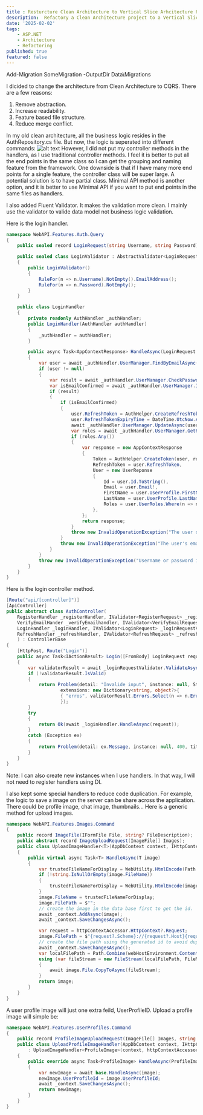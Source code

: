 ```yaml
---
title : Resturcture Clean Architecture to Vertical Slice Arhcitecture Part 2
description:  Refactory a Clean Architecture project to a Vertical Slice Arhcitecture project, change repository pattern to CQRS.
date: '2025-02-02'
tags: 
    - ASP.NET
    - Architecture
    - Refactoring
published: true
featured: false
---
```


Add-Migration SomeMigration -OutputDir Data\Migrations

I dicided to change the architecture from Clean Architecture to CQRS. There are a few reasons:
1. Remove abstraction.
2. Increase readability.
3. Feature based file structure.
4. Reduce merge conflict.

In my old clean architecture, all the business logic resides in the AuthRepository.cs file. But now, the logic is seperated into different commands:
![alt text](/images/post_images/refactor-clean-architecture-to-vertical-slice/CQRS-file-structure.png)
However, I did not put my controller methods in the handlers, as I use traditional controller methods. I feel it is better to put all the end points in the same class so I can get the grouping and naming feature from the framework. One downside is that if I have many more end points for a single feature, the controller class will be super large. A potential solution is to have partial class. Minimal API method is another option, and it is better to use Minimal API if you want to put end points in the same files as handlers.

I also added Fluent Validator. It makes the validation more clean. I mainly use the validator to valide data model not business logic validation.

Here is the login handler.
```csharp
namespace WebAPI.Features.Auth.Query
{
    public sealed record LoginRequest(string Username, string Password);

    public sealed class LoginValidator : AbstractValidator<LoginRequest>
    {
        public LoginValidator()
        {
            RuleFor(n => n.Username).NotEmpty().EmailAddress();
            RuleFor(n => n.Password).NotEmpty();
        }
    }

    public class LoginHandler
    {
        private readonly AuthHandler _authHandler;
        public LoginHandler(AuthHandler authHandler)
        {
            _authHandler = authHandler;
        }

        public async Task<AppContextResponse> HandleAsync(LoginRequest request)
        {
            var user = await _authHandler.UserManager.FindByEmailAsync(request.Username);
            if (user != null)
            {
                var result = await _authHandler.UserManager.CheckPasswordAsync(user, request.Password);
                var isEmailConfirmed = await _authHandler.UserManager.IsEmailConfirmedAsync(user);
                if (result)
                {
                    if (isEmailConfirmed)
                    {
                        user.RefreshToken = AuthHelper.CreateRefreshToken();
                        user.RefreshTokenExpiryTime = DateTime.UtcNow.AddHours(24);
                        await _authHandler.UserManager.UpdateAsync(user);
                        var roles = await _authHandler.UserManager.GetRolesAsync(user);
                        if (roles.Any())
                        {
                            var response = new AppContextResponse
                            {
                                Token = AuthHelper.CreateToken(user, roles.ToList(), _authHandler.Configuration),
                                RefreshToken = user.RefreshToken,
                                User = new UserReponse
                                {
                                    Id = user.Id.ToString(),
                                    Email = user.Email!,
                                    FirstName = user.UserProfile.FirstName,
                                    LastName = user.UserProfile.LastName,
                                    Roles = user.UserRoles.Where(n => n.Role.Name != null).Select(n => n.Role.Name!).ToList(),
                                },
                            };
                            return response;
                        }
                        throw new InvalidOperationException("The user does not have a role.");
                    }
                    throw new InvalidOperationException("The user's email is not confirmed.");
                }
            }
            throw new InvalidOperationException("Username or password incorrect.");
        }
    }
}
```
Here is the login controller method.
```csharp
[Route("api/[controller]")]
[ApiController]
public abstract class AuthController(
    RegisterHandler _registerHandler, IValidator<RegisterRequest> _registerValidator,
    VerifyEmailHander _verifyEmailhandler, IValidator<VerifyEmailRequest> _verifyEmailValidator,
    LoginHandler _loginHandler, IValidator<LoginRequest> _loginRequestValidator, 
    RefreshHandler _refreshHandler, IValidator<RefreshRequest> _refreshRequestValidator, ILogger<AuthController> logger
    ) : ControllerBase
{
    [HttpPost, Route("Login")]
    public async Task<IActionResult> Login([FromBody] LoginRequest request)
    {
        var validatorResult = await _loginRequestValidator.ValidateAsync(request);
        if (!validatorResult.IsValid)
        {
            return Problem(detail: "Invalide input", instance: null, StatusCodes.Status400BadRequest, title: "Bad Request",
                    extensions: new Dictionary<string, object?>{
                    { "erros", validatorResult.Errors.Select(n => n.ErrorMessage).ToArray()}
                    });
        }
        try
        {
            return Ok(await _loginHandler.HandleAsync(request));
        }
        catch (Exception ex)
        {
            return Problem(detail: ex.Message, instance: null, 400, title: "Login Error", type: "Login Error");
        }
    }
}

```

Note: I can also create new instances when I use handlers. In that way, I will not need to register handlers using DI.

I also kept some special handlers to reduce code duplication. For example, the logic to save a image on the server can be share across the application. There could be profile image, chat image, thumbnails...
Here is a generic method for upload images.
```csharp
namespace WebAPI.Features.Images.Command
{
    public record ImageFile(IFormFile File, string? FileDescription);
    public abstract record ImageUploadRequest(ImageFile[] Images);
    public class UploadImageHandler<T>(AppDbContext context, IHttpContextAccessor httpContextAccessor, IWebHostEnvironment webHostEnvironment) : Handler(context) where T : Image
    {
        public virtual async Task<T> HandleAsync(T image)
        {
            var trustedFileNameForDisplay = WebUtility.HtmlEncode(Path.GetFileNameWithoutExtension(image.File.FileName));
            if (!string.IsNullOrEmpty(image.FileName))
            {
                trustedFileNameForDisplay = WebUtility.HtmlEncode(image.FileName);
            }
            image.FileName = trustedFileNameForDisplay;
            image.FilePath = $"";
            // create the image in the data base first to get the id.
            await _context.AddAsync(image);
            await _context.SaveChangesAsync();

            var request = httpContextAccessor.HttpContext?.Request;
            image.FilePath = $"{request?.Scheme}://{request?.Host}{request?.PathBase}/Images/{image.Id}{image.FileExtension}";
            // create the file path using the generated id to avoid duplicate names.
            await _context.SaveChangesAsync();
            var localFilePath = Path.Combine(webHostEnvironment.ContentRootPath, "Images", $"{image.Id}{image.FileExtension}");
            using (var fileStream = new FileStream(localFilePath, FileMode.Create))
            {
                await image.File.CopyToAsync(fileStream);
            }
            return image;
        }
    }
}
```

A user profile image will just one extra feild, UserProfileID. Upload a profile image will simple be:
```csharp
namespace WebAPI.Features.UserProfiles.Command
{
    public record ProfileImageUploadRequest(ImageFile[] Images, string UserProfileId) : ImageUploadRequest(Images);
    public class UploadProfileImageHandler(AppDbContext context, IHttpContextAccessor httpContextAccessor, IWebHostEnvironment webHostEnvironment)
        : UploadImageHandler<ProfileImage>(context, httpContextAccessor, webHostEnvironment)
    {
        public override async Task<ProfileImage> HandleAsync(ProfileImage image)
        {
            var newImage = await base.HandleAsync(image);
            newImage.UserProfileId = image.UserProfileId;
            await _context.SaveChangesAsync();
            return newImage;
        }
    }
}
```